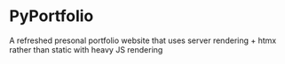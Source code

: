 
# PyPortfolio

A refreshed presonal portfolio website that uses server rendering + htmx rather than static with heavy JS rendering

